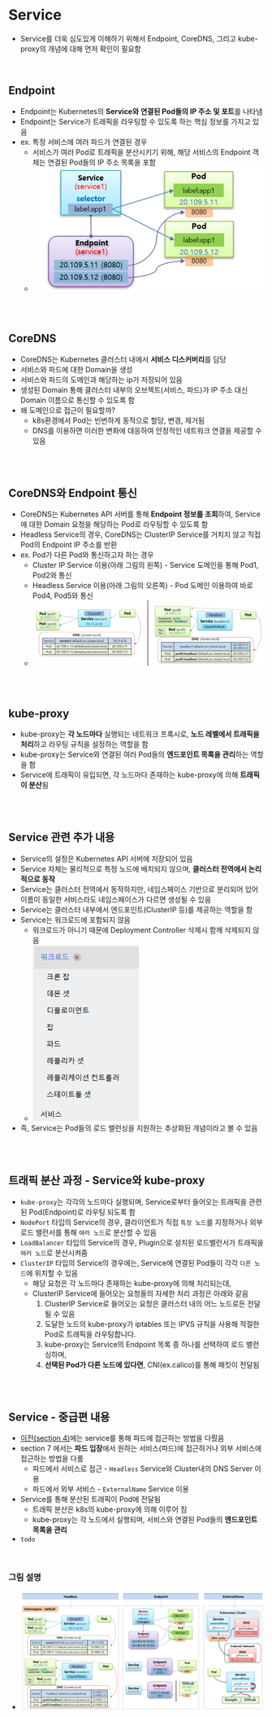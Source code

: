 # Service
* Service를 더욱 심도있게 이해하기 위해서 Endpoint, CoreDNS, 그리고 kube-proxy의 개념에 대해 먼저 확인이 필요함

<br>

## Endpoint
* Endpoint는 Kubernetes의 **Service와 연결된 Pod들의 IP 주소 및 포트**를 나타냄
* Endpoint는 Service가 트래픽을 라우팅할 수 있도록 하는 핵심 정보를 가지고 있음
* ex. 특정 서비스에 여러 파드가 연결된 경우
  * 서비스가 여러 Pod로 트래픽을 분산시키기 위해, 해당 서비스의 Endpoint 객체는 연결된 Pod들의 IP 주소 목록을 포함
  * ![](2024-12-29-00-59-58.png)

<br><br>

## CoreDNS
* CoreDNS는 Kubernetes 클러스터 내에서 **서비스 디스커버리**를 담당
* 서비스와 파드에 대한 Domain을 생성
* 서비스와 파드의 도메인과 해당하는 ip가 저장되어 있음
* 생성된 Domain 통해 클러스터 내부의 오브젝트(서비스, 파드)가 IP 주소 대신 Domain 이름으로 통신할 수 있도록 함
* 왜 도메인으로 접근이 필요할까?
  * k8s환경에서 Pod는 빈번하게 동적으로 할당, 변경, 제거됨
  * DNS를 이용하면 이러한 변화에 대응하여 안정적인 네트워크 연결을 제공할 수 있음

<br><br>

## CoreDNS와 Endpoint 통신
* CoreDNS는 Kubernetes API 서버를 통해 **Endpoint 정보를 조회**하여, Service에 대한 Domain 요청을 해당하는 Pod로 라우팅할 수 있도록 함
* Headless Service의 경우, CoreDNS는 ClusterIP Service를 거치지 않고 직접 Pod의 Endpoint IP 주소를 반환
* ex. Pod가 다른 Pod와 통신하고자 하는 경우 
  * Cluster IP Service 이용(아래 그림의 왼쪽) - Service 도메인을 통해 Pod1, Pod2와 통신
  * Headless Service 이용(아래 그림의 오른쪽) - Pod 도메인 이용하여 바로 Pod4, Pod5와 통신
  * ![](2024-12-29-01-02-13.png)

<br><br>

## kube-proxy
* kube-proxy는 **각 노드마다** 실행되는 네트워크 프록시로, **노드 레벨에서 트래픽을 처리**하고 라우팅 규칙을 설정하는 역할을 함
* kube-proxy는 Service와 연결된 여러 Pod들의 **엔드포인트 목록을 관리**하는 역할을 함
* Service에 트래픽이 유입되면, 각 노드마다 존재하는 kube-proxy에 의해 **트래픽이 분산**됨

<br><br>

## Service 관련 추가 내용
* Service의 설정은 Kubernetes API 서버에 저장되어 있음
* Service 자체는 물리적으로 특정 노드에 배치되지 않으며, **클러스터 전역에서 논리적으로 동작**
* Service는 클러스터 전역에서 동작하지만, 네임스페이스 기반으로 분리되어 있어 이름이 동일한 서비스라도 네임스페이스가 다르면 생성될 수 있음
* Service는 클러스터 내부에서 엔드포인트(ClusterIP 등)를 제공하는 역할을 함
* Service는 워크로드에 포함되지 않음 
  * 워크로드가 아니기 때문에 Deployment Controller 삭제시 함께 삭제되지 않음
  * ![](2024-12-29-02-13-15.png)
* 즉, Service는 Pod들의 로드 밸런싱을 지원하는 추상화된 개념이라고 볼 수 있음

<br><br>

## 트래픽 분산 과정 - Service와 kube-proxy
* `kube-proxy`는 각각의 노드마다 실행되며, Service로부터 들어오는 트래픽을 관련된 Pod(Endpoint)로 라우팅 되도록 함
* `NodePort` 타입의 Service의 경우, 클라이언트가 직접 `특정 노드`를 지정하거나 외부 로드 밸런서를 통해 `여러 노드`로 분산할 수 있음
* `LoadBalancer` 타입의 Service의 경우, Plugin으로 설치된 로드밸런서가 트래픽을 `여러 노드`로 분산시켜줌
* `ClusterIP` 타입의 Service의 경우에는, Service에 연결된 Pod들이 각각 `다른 노드`에 위치할 수 있음
  * 해당 요청은 각 노드마다 존재하는 kube-proxy에 의해 처리되는데,
  * ClusterIP Service에 들어오는 요청들의 자세한 처리 과정은 아래와 같음
    1. ClusterIP Service로 들어오는 요청은 클러스터 내의 어느 노드로든 전달될 수 있음
    2. 도달한 노드의 kube-proxy가 iptables 또는 IPVS 규칙을 사용해 적절한 Pod로 트래픽을 라우팅합니다.
    3. kube-proxy는 Service의 Endpoint 목록 중 하나를 선택하여 로드 밸런싱하며,
    4. **선택된 Pod가 다른 노드에 있다면**, CNI(ex.calico)를 통해 패킷이 전달됨

<br><br>

## Service - 중급편 내용
* [이전(section 4)](/k8s-basic/section-04/2.Service/service.md)에는 service를 통해 파드에 접근하는 방법을 다뤘음
* section 7 에서는 **파드 입장**에서 원하는 서비스(파드)에 접근하거나 외부 서비스에 접근하는 방법을 다룸
  * 파드에서 서비스로 접근 - `Headless` Service와 Cluster내의 DNS Server 이용
  * 파드에서 외부 서비스 - `ExternalName` Service 이용
* Service를 통해 분산된 트래픽이 Pod에 전달됨
  * 트래픽 분산은 k8s의 kube-proxy에 의해 이루어 짐
  * kube-proxy는 각 노드에서 실행되며, 서비스와 연결된 Pod들의 **엔드포인트 목록을 관리**
* `todo`

<br>

### 그림 설명
* ![](2024-12-29-02-22-09.png)